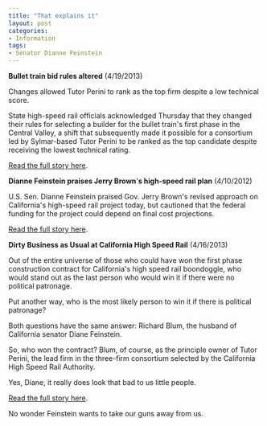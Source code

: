 ```yaml
---
title: "That explains it"
layout: post
categories:
- Information
tags:
- Senator Dianne Feinstein
---
```


**Bullet train bid rules altered** (4/19/2013)

Changes allowed Tutor Perini to rank as the top firm despite a low technical score.  
  
State high-speed rail officials acknowledged Thursday that they changed their rules for selecting a builder for the bullet train's first phase in the Central Valley, a shift that subsequently made it possible for a consortium led by Sylmar-based Tutor Perini to be ranked as the top candidate despite receiving the lowest technical rating.

[Read the full story here](https://web.archive.org/web/20130422105037/https://articles.latimes.com/2013/apr/19/local/la-me-high-speed-bidding-20130419).

**Dianne Feinstein praises Jerry Brown**'**s high-speed rail plan** (4/10/2012)

U.S. Sen. Dianne Feinstein praised Gov. Jerry Brown's revised approach on California's high-speed rail project today, but cautioned that the federal funding for the project could depend on final cost projections.

[Read the full story here](https://web.archive.org/web/20120416091634/https://blogs.sacbee.com/capitolalertlatest/2012/04/dianne-feinstein-praises-jerry-browns-high-speed-rail-plan.html).

**Dirty Business as Usual at California High Speed Rail** (4/16/2013)

Out of the entire universe of those who could have won the first phase construction contract for California's high speed rail boondoggle, who would stand out as the last person who would win it if there were no political patronage.

Put another way, who is the most likely person to win it if there is political patronage?

Both questions have the same answer: Richard Blum, the husband of California senator Diane Feinstein.

So, who won the contract? Blum, of course, as the principle owner of Tutor Perini, the lead firm in the three-firm consortium selected by the California High Speed Rail Authority.

Yes, Diane, it really does look that bad to us little people.

[Read the full story here](https://crazifornia.com/2013/04/16/dirty-business-as-usual-at-california-high-speed-rail/).

No wonder Feinstein wants to take our guns away from us.